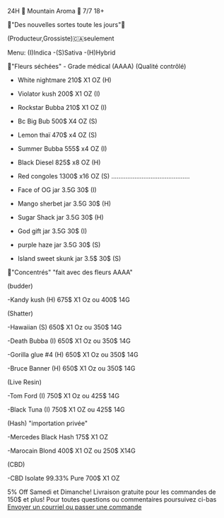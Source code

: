 24H 🗻 Mountain Aroma 🗻 7/7 18+



🎉"Des nouvelles sortes toute les jours"🎉


(Producteur,Grossiste)🇨🇦seulement


Menu: (I)Indica -(S)Sativa -(H)Hybrid
 
🌱"Fleurs séchées" - Grade médical (AAAA) (Qualité contrôlé)


- White nightmare  210$  X1 OZ (H)
- Violator kush    200$  X1 OZ (I)
- Rockstar Bubba  210$ X1 OZ (I)
- Bc Big Bub  500$ X4 OZ (S)
- Lemon thaï  470$ x4 OZ (S)
- Summer Bubba   555$ x4 OZ (I)
- Black Diesel  825$ x8 OZ (H)
- Red congoles 1300$ x16 OZ (S)
............................................









- Face of OG  jar 3.5G 30$ (I)
- Mango sherbet jar 3.5G  30$ (H)
- Sugar Shack  jar  3.5G  30$ (H)
- God gift  jar 3.5G  30$ (I)
- purple haze  jar 3.5G  30$ (S)
- Island sweet skunk jar 3.5$ 30$ (S)







🍯"Concentrés" "fait avec des fleurs AAAA"

(budder)

-Kandy kush (H) 675$ X1 Oz ou 400$ 14G

(Shatter)

-Hawaiian (S) 650$ X1 Oz ou 350$ 14G

-Death Bubba (I) 650$ X1 Oz ou 350$ 14G

-Gorilla glue #4 (H) 650$ X1 Oz ou 350$ 14G

-Bruce Banner (H) 650$ X1 Oz ou 350$ 14G

(Live Resin)

-Tom Ford (I) 750$ X1 Oz ou 425$ 14G

-Black Tuna (I) 750$ X1 OZ ou 425$ 14G

(Hash)  "importation privée"

-Mercedes Black Hash 175$ X1 OZ

-Marocain Blond 400$ X1 OZ ou 250$ X14G

(CBD)

-CBD Isolate 99.33% Pure 700$ X1 OZ


5% Off Samedi et Dimanche!
Livraison gratuite pour les commandes de 150$ et plus!
<a>Pour toutes questions ou commentaires poursuivez ci-bas </br> <a href="mailto:visionerf33@protonmail.com">Envoyer un courriel ou passer une commande</a>
